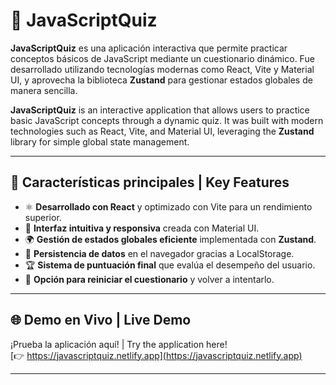 # 📝 JavaScriptQuiz

**JavaScriptQuiz** es una aplicación interactiva que permite practicar conceptos básicos de JavaScript mediante un cuestionario dinámico. Fue desarrollado utilizando tecnologías modernas como React, Vite y Material UI, y aprovecha la biblioteca **Zustand** para gestionar estados globales de manera sencilla.

**JavaScriptQuiz** is an interactive application that allows users to practice basic JavaScript concepts through a dynamic quiz. It was built with modern technologies such as React, Vite, and Material UI, leveraging the **Zustand** library for simple global state management.

---

## 🌟 Características principales | Key Features

- ⚛️ **Desarrollado con React** y optimizado con Vite para un rendimiento superior.
- 🎨 **Interfaz intuitiva y responsiva** creada con Material UI.
- 🌍 **Gestión de estados globales eficiente** implementada con **Zustand**.
- 💾 **Persistencia de datos** en el navegador gracias a LocalStorage.
- 🏆 **Sistema de puntuación final** que evalúa el desempeño del usuario.
- 🔄 **Opción para reiniciar el cuestionario** y volver a intentarlo.

---

## 🌐 Demo en Vivo | Live Demo

¡Prueba la aplicación aquí! | Try the application here!  
[👉 https://javascriptquiz.netlify.app](https://javascriptquiz.netlify.app)

---
